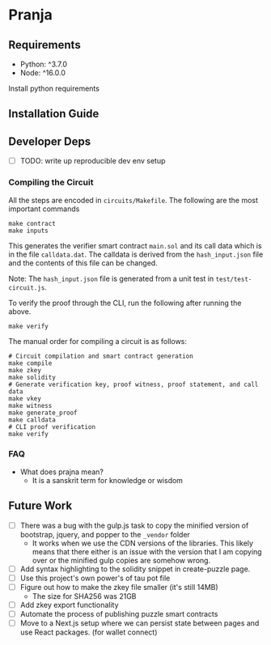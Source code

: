 # Pranja

## Requirements

* Python: ^3.7.0
* Node: ^16.0.0

Install python requirements

## Installation Guide

## Developer Deps

- [ ] TODO: write up reproducible dev env setup

### Compiling the Circuit

All the steps are encoded in `circuits/Makefile`. The following are the most
important commands

```shell
make contract
make inputs
```

This generates the verifier smart contract `main.sol` and its call data which is
in the file `calldata.dat`. The calldata is derived from the `hash_input.json`
file and the contents of this file can be changed.

Note: The `hash_input.json` file is generated from a unit test in
`test/test-circuit.js`.

To verify the proof through the CLI, run the following after running the above.

```shell
make verify
```

The manual order for compiling a circuit is as follows:
```shell
# Circuit compilation and smart contract generation
make compile
make zkey
make solidity
# Generate verification key, proof witness, proof statement, and call data
make vkey
make witness
make generate_proof
make calldata
# CLI proof verification
make verify
```

### FAQ

- What does prajna mean?
  - It is a sanskrit term for knowledge or wisdom

## Future Work

- [ ] There was a bug with the gulp.js task to copy the minified version of
bootstrap, jquery, and popper to the `_vendor` folder
  - It works when we use the CDN versions of the libraries. This likely means
  that there either is an issue with the version that I am copying over or the
  minified gulp copies are somehow wrong.
- [ ] Add syntax highlighting to the solidity snippet in create-puzzle page.
- [ ] Use this project's own power's of tau pot file
- [ ] Figure out how to make the zkey file smaller (it's still 14MB)
  * The size for SHA256 was 21GB
- [ ] Add zkey export functionality
- [ ] Automate the process of publishing puzzle smart contracts
- [ ] Move to a Next.js setup where we can persist state between pages and use
React packages. (for wallet connect)